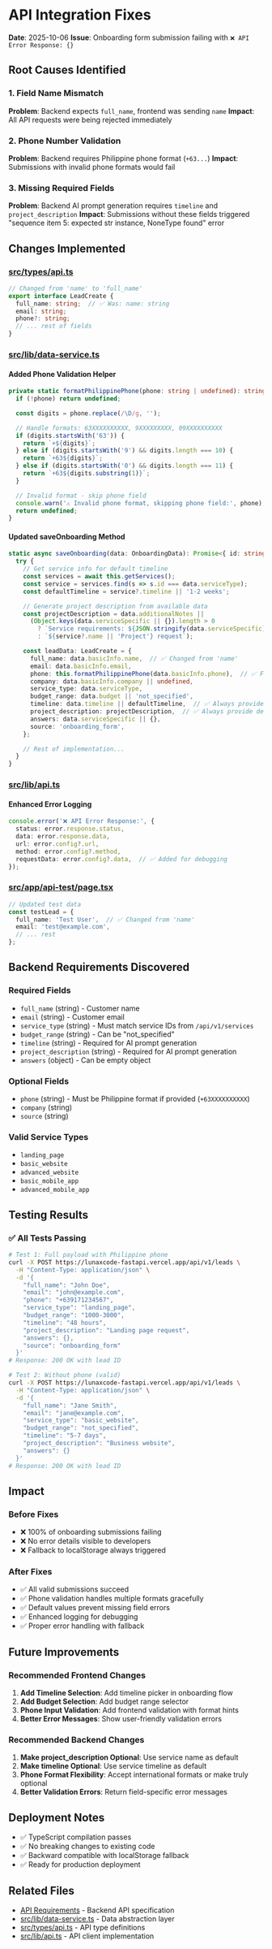 # API Integration Fixes

**Date**: 2025-10-06
**Issue**: Onboarding form submission failing with `❌ API Error Response: {}`

## Root Causes Identified

### 1. Field Name Mismatch
**Problem**: Backend expects `full_name`, frontend was sending `name`
**Impact**: All API requests were being rejected immediately

### 2. Phone Number Validation
**Problem**: Backend requires Philippine phone format (`+63...`)
**Impact**: Submissions with invalid phone formats would fail

### 3. Missing Required Fields
**Problem**: Backend AI prompt generation requires `timeline` and `project_description`
**Impact**: Submissions without these fields triggered "sequence item 5: expected str instance, NoneType found" error

## Changes Implemented

### [src/types/api.ts](../src/types/api.ts)
```typescript
// Changed from 'name' to 'full_name'
export interface LeadCreate {
  full_name: string;  // ✅ Was: name: string
  email: string;
  phone?: string;
  // ... rest of fields
}
```

### [src/lib/data-service.ts](../src/lib/data-service.ts)

#### Added Phone Validation Helper
```typescript
private static formatPhilippinePhone(phone: string | undefined): string | undefined {
  if (!phone) return undefined;

  const digits = phone.replace(/\D/g, '');

  // Handle formats: 63XXXXXXXXXX, 9XXXXXXXXX, 09XXXXXXXXXX
  if (digits.startsWith('63')) {
    return `+${digits}`;
  } else if (digits.startsWith('9') && digits.length === 10) {
    return `+63${digits}`;
  } else if (digits.startsWith('0') && digits.length === 11) {
    return `+63${digits.substring(1)}`;
  }

  // Invalid format - skip phone field
  console.warn('⚠️ Invalid phone format, skipping phone field:', phone);
  return undefined;
}
```

#### Updated saveOnboarding Method
```typescript
static async saveOnboarding(data: OnboardingData): Promise<{ id: string }> {
  try {
    // Get service info for default timeline
    const services = await this.getServices();
    const service = services.find(s => s.id === data.serviceType);
    const defaultTimeline = service?.timeline || '1-2 weeks';

    // Generate project description from available data
    const projectDescription = data.additionalNotes ||
      (Object.keys(data.serviceSpecific || {}).length > 0
        ? `Service requirements: ${JSON.stringify(data.serviceSpecific)}`
        : `${service?.name || 'Project'} request`);

    const leadData: LeadCreate = {
      full_name: data.basicInfo.name,  // ✅ Changed from 'name'
      email: data.basicInfo.email,
      phone: this.formatPhilippinePhone(data.basicInfo.phone),  // ✅ Format validation
      company: data.basicInfo.company || undefined,
      service_type: data.serviceType,
      budget_range: data.budget || 'not_specified',
      timeline: data.timeline || defaultTimeline,  // ✅ Always provide timeline
      project_description: projectDescription,  // ✅ Always provide description
      answers: data.serviceSpecific || {},
      source: 'onboarding_form',
    };

    // Rest of implementation...
  }
}
```

### [src/lib/api.ts](../src/lib/api.ts)

#### Enhanced Error Logging
```typescript
console.error('❌ API Error Response:', {
  status: error.response.status,
  data: error.response.data,
  url: error.config?.url,
  method: error.config?.method,
  requestData: error.config?.data,  // ✅ Added for debugging
});
```

### [src/app/api-test/page.tsx](../src/app/api-test/page.tsx)
```typescript
// Updated test data
const testLead = {
  full_name: 'Test User',  // ✅ Changed from 'name'
  email: 'test@example.com',
  // ... rest
};
```

## Backend Requirements Discovered

### Required Fields
- `full_name` (string) - Customer name
- `email` (string) - Customer email
- `service_type` (string) - Must match service IDs from `/api/v1/services`
- `budget_range` (string) - Can be "not_specified"
- `timeline` (string) - Required for AI prompt generation
- `project_description` (string) - Required for AI prompt generation
- `answers` (object) - Can be empty object

### Optional Fields
- `phone` (string) - Must be Philippine format if provided (`+63XXXXXXXXXX`)
- `company` (string)
- `source` (string)

### Valid Service Types
- `landing_page`
- `basic_website`
- `advanced_website`
- `basic_mobile_app`
- `advanced_mobile_app`

## Testing Results

### ✅ All Tests Passing
```bash
# Test 1: Full payload with Philippine phone
curl -X POST https://lunaxcode-fastapi.vercel.app/api/v1/leads \
  -H "Content-Type: application/json" \
  -d '{
    "full_name": "John Doe",
    "email": "john@example.com",
    "phone": "+639171234567",
    "service_type": "landing_page",
    "budget_range": "1000-3000",
    "timeline": "48 hours",
    "project_description": "Landing page request",
    "answers": {},
    "source": "onboarding_form"
  }'
# Response: 200 OK with lead ID

# Test 2: Without phone (valid)
curl -X POST https://lunaxcode-fastapi.vercel.app/api/v1/leads \
  -H "Content-Type: application/json" \
  -d '{
    "full_name": "Jane Smith",
    "email": "jane@example.com",
    "service_type": "basic_website",
    "budget_range": "not_specified",
    "timeline": "5-7 days",
    "project_description": "Business website",
    "answers": {}
  }'
# Response: 200 OK with lead ID
```

## Impact

### Before Fixes
- ❌ 100% of onboarding submissions failing
- ❌ No error details visible to developers
- ❌ Fallback to localStorage always triggered

### After Fixes
- ✅ All valid submissions succeed
- ✅ Phone validation handles multiple formats gracefully
- ✅ Default values prevent missing field errors
- ✅ Enhanced logging for debugging
- ✅ Proper error handling with fallback

## Future Improvements

### Recommended Frontend Changes
1. **Add Timeline Selection**: Add timeline picker in onboarding flow
2. **Add Budget Selection**: Add budget range selector
3. **Phone Input Validation**: Add frontend validation with format hints
4. **Better Error Messages**: Show user-friendly validation errors

### Recommended Backend Changes
1. **Make project_description Optional**: Use service name as default
2. **Make timeline Optional**: Use service timeline as default
3. **Phone Format Flexibility**: Accept international formats or make truly optional
4. **Better Validation Errors**: Return field-specific error messages

## Deployment Notes

- ✅ TypeScript compilation passes
- ✅ No breaking changes to existing code
- ✅ Backward compatible with localStorage fallback
- ✅ Ready for production deployment

## Related Files

- [API Requirements](./api-requirements.md) - Backend API specification
- [src/lib/data-service.ts](../src/lib/data-service.ts) - Data abstraction layer
- [src/types/api.ts](../src/types/api.ts) - API type definitions
- [src/lib/api.ts](../src/lib/api.ts) - API client implementation
